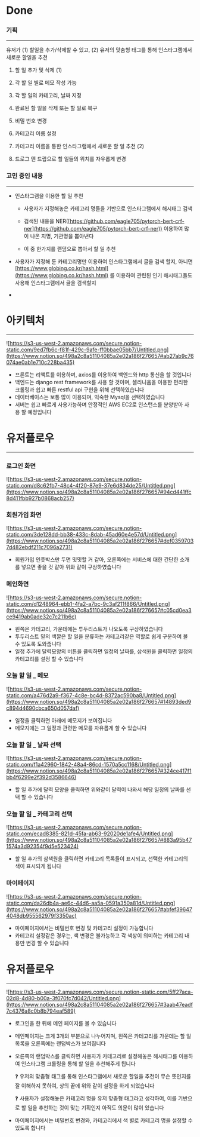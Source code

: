 # Done

### 기획

---

유저가 (1) 할일을 추가/삭제할 수 있고, (2) 유저의 맞춤형 태그를 통해 인스타그램에서 새로운 할일을 추천

1. 할 일 추가 및 삭제 (1)

2. 각 할 일 별로 메모 작성 가능

3. 각 할 일의 카테고리, 날짜 지정

4. 완료된 할 일을 삭제 또는 할 일로 복구

5. 비밀 번호 변경

6. 카테고리 이름 설정

7. 카테고리 이름을 통한 인스타그램에서 새로운 할 일 추천 (2) 

8. 드로그 앤 드랍으로 할 일들의 위치를 자유롭게 변경

### 고민 중인 내용

---

- 인스타그램을 이용한 할 일 추천

    -  사용자가 지정해놓은 카테고리 명들을 기반으로 인스타그램에서 해시태그 검색

    -  검색된 내용을 NER([https://github.com/eagle705/pytorch-bert-crf-ner](https://github.com/eagle705/pytorch-bert-crf-ner)) 이용하여 많이 나온 지명, 기관명을 뽑아낸다

    -  이 중 한가지를 랜덤으로 뽑아서 할 일 추천

- 사용자가 지정해 둔 카테고리명만 이용하여 인스타그램에서 글을 검색 할지, 아니면 [https://www.globing.co.kr/hash.html](https://www.globing.co.kr/hash.html) 를 이용하여 관련된 인기 해시태그들도 사용해 인스타그램에서 글을 검색할지
- 

# 아키텍처

---

![https://s3-us-west-2.amazonaws.com/secure.notion-static.com/9ed7fb6c-f81f-429c-9afe-ff0bbae05bb7/Untitled.png](https://www.notion.so/498a2c8a51104085a2e02a186f276657#ab27ab9c76074ae0ab1e710c228ba435)

- 프론트는 리액트를 이용하며, axios를 이용하여 백엔드와 http 통신을 할 것입니다
- 백엔드는 django rest framework를 사용 할 것이며, 샐리니움을 이용한 편리한 크롤링과 쉽고 빠른 restful api 구현을 위해 선택하였습니다
- 데이터베이스는 보통 많이 이용되며, 익숙한 Mysql을 선택하였습니다
- 서버는 쉽고 빠르게 사용가능하며 안정적인 AWS EC2로 인스턴스를 분양받아 사용 할 예정입니다

# 유저플로우

---

### 로그인 화면

![https://s3-us-west-2.amazonaws.com/secure.notion-static.com/d8c62fb7-48c4-4f20-87e9-37e6d834de25/Untitled.png](https://www.notion.so/498a2c8a51104085a2e02a186f276657#94cd441ffc8d411fbb927b0868acb257)

### 회원가입 화면

![https://s3-us-west-2.amazonaws.com/secure.notion-static.com/3de128dd-bb38-433c-8dab-45ad60e4e57d/Untitled.png](https://www.notion.so/498a2c8a51104085a2e02a186f276657#def03597037d482ebdf211c7096a2731)

- 회원가입 인풋박스만 두면 밋밋할 거 같아, 오른쪽에는 서비스에 대한 간단한 소개를 넣으면 좋을 것 같아 위와 같이 구상하였습니다

### 메인화면

![https://s3-us-west-2.amazonaws.com/secure.notion-static.com/d1248964-ebb1-4fa2-a7bc-9c3af211f866/Untitled.png](https://www.notion.so/498a2c8a51104085a2e02a186f276657#c05cd0ea3ce9419ab0ade32c7c211b6c)

- 왼쪽은 카테고리, 가운데에는 투두리스트가 나오도록 구상하였습니다
- 투두리스트 밑의 색깔은 할 일을 분류하는 카테고리같은 역할로 쉽게 구분하여 볼 수 있도록 도와줍니다
- 일정 추가에 달력모양의 버튼을 클릭하면 일정의 날짜를, 삼색원을 클릭하면 일정의 카테고리를 설정 할 수 있습니다

### 오늘 할 일 _ 메모

![https://s3-us-west-2.amazonaws.com/secure.notion-static.com/a476d2a9-f367-4c8e-bc4d-8372ac590ba8/Untitled.png](https://www.notion.so/498a2c8a51104085a2e02a186f276657#14893ded9c894d4690cbca650d057daf)

- 일정을 클릭하면 아래에 메모지가 보여집니다
- 메모지에는 그 일정과 관련한 메모를 자유롭게 할 수 있습니다

### 오늘 할 일 _ 날짜 선택

![https://s3-us-west-2.amazonaws.com/secure.notion-static.com/f1a42960-1842-48a4-86cd-1570a5cc1168/Untitled.png](https://www.notion.so/498a2c8a51104085a2e02a186f276657#324ce417f1bb4f6299e2f392d3586646)

- 할 일 추가에 달력 모양을 클릭하면 위와같이 달력이 나와서 해당 일정의 날짜를 선택 할 수 있습니다

### 오늘 할 일 _ 카테고리 선택

![https://s3-us-west-2.amazonaws.com/secure.notion-static.com/ecad8385-821d-45fa-ab63-92020de1afe4/Untitled.png](https://www.notion.so/498a2c8a51104085a2e02a186f276657#883a95b471574a3d92354f9d5e523424)

- 할 일 추가의 삼색원을 클릭하면 카테고리 목록들이 표시되고, 선택한 카테고리의 색이 표시되게 됩니다

### 마이페이지

![https://s3-us-west-2.amazonaws.com/secure.notion-static.com/da26db4a-ae6c-44d6-aa5a-0591a350a81d/Untitled.png](https://www.notion.so/498a2c8a51104085a2e02a186f276657#abfef396474048db955562979f3350ac)

- 마이페이지에서는 비밀번호 변경 및 카테고리 설정이 가능합니다
- 카테고리 설정같은 경우는, 색 변경은 불가능하고 각 색상이 의미하는 카테고리 내용만 변경 할 수 있습니다

# 유저플로우

---

![https://s3-us-west-2.amazonaws.com/secure.notion-static.com/5ff27aca-02d8-4d80-b00a-3f070fc7d042/Untitled.png](https://www.notion.so/498a2c8a51104085a2e02a186f276657#3aab47eadf7c4376a8c0b8b794eaf589)

- 로그인을 한 뒤에 메인 페이지를 볼 수 있습니다
- 메인페이지는 크게 3개의 부분으로 나누어지며, 왼쪽은 카테고리를 가운데는 할 일 목록을 오른쪽에는 랜덤박스가 보여집니다
- 오른쪽의 랜덤박스를 클릭하면 사용자가 카테고리로 설정해놓은 해시태그를 이용하여 인스타그램 크롤링을 통해 할 일을 추천해주게 됩니다

    ❓ 유저의 맞춤형 태그를 통해 인스타그램에서 새로운 할일을 추천이 무슨 뜻인지를 잘 이해하지 못하여, 상의 끝에 위와 같이 설정을 하게 되었습니다

    ❓ 사용자가 설정해놓은 카테고리 명을 유저 맞춤형 태그라고 생각하여, 이를 기반으로 할 일을 추천하는 것이 맞는 기획인지 아직도 의문이 많이 있습니다

- 마이페이지에서는 비밀번호 변경와, 카테고리에서 색 별로 카테고리 명을 설정할 수 있도록 합니다
